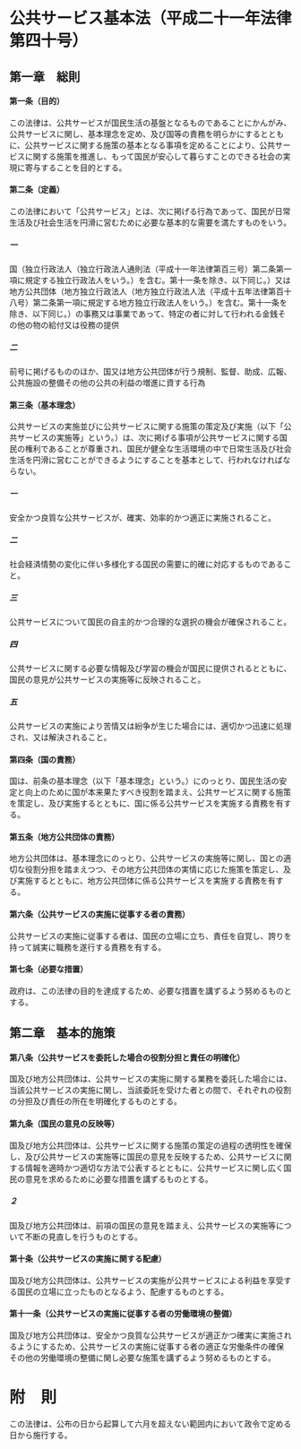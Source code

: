 # 公共サービス基本法（平成二十一年法律第四十号）
## 第一章　総則
#### 第一条（目的）
この法律は、公共サービスが国民生活の基盤となるものであることにかんがみ、公共サービスに関し、基本理念を定め、及び国等の責務を明らかにするとともに、公共サービスに関する施策の基本となる事項を定めることにより、公共サービスに関する施策を推進し、もって国民が安心して暮らすことのできる社会の実現に寄与することを目的とする。
#### 第二条（定義）
この法律において「公共サービス」とは、次に掲げる行為であって、国民が日常生活及び社会生活を円滑に営むために必要な基本的な需要を満たすものをいう。
##### 一
国（独立行政法人（独立行政法人通則法（平成十一年法律第百三号）第二条第一項に規定する独立行政法人をいう。）を含む。第十一条を除き、以下同じ。）又は地方公共団体（地方独立行政法人（地方独立行政法人法（平成十五年法律第百十八号）第二条第一項に規定する地方独立行政法人をいう。）を含む。第十一条を除き、以下同じ。）の事務又は事業であって、特定の者に対して行われる金銭その他の物の給付又は役務の提供
##### 二
前号に掲げるもののほか、国又は地方公共団体が行う規制、監督、助成、広報、公共施設の整備その他の公共の利益の増進に資する行為
#### 第三条（基本理念）
公共サービスの実施並びに公共サービスに関する施策の策定及び実施（以下「公共サービスの実施等」という。）は、次に掲げる事項が公共サービスに関する国民の権利であることが尊重され、国民が健全な生活環境の中で日常生活及び社会生活を円滑に営むことができるようにすることを基本として、行われなければならない。
##### 一
安全かつ良質な公共サービスが、確実、効率的かつ適正に実施されること。
##### 二
社会経済情勢の変化に伴い多様化する国民の需要に的確に対応するものであること。
##### 三
公共サービスについて国民の自主的かつ合理的な選択の機会が確保されること。
##### 四
公共サービスに関する必要な情報及び学習の機会が国民に提供されるとともに、国民の意見が公共サービスの実施等に反映されること。
##### 五
公共サービスの実施により苦情又は紛争が生じた場合には、適切かつ迅速に処理され、又は解決されること。
#### 第四条（国の責務）
国は、前条の基本理念（以下「基本理念」という。）にのっとり、国民生活の安定と向上のために国が本来果たすべき役割を踏まえ、公共サービスに関する施策を策定し、及び実施するとともに、国に係る公共サービスを実施する責務を有する。
#### 第五条（地方公共団体の責務）
地方公共団体は、基本理念にのっとり、公共サービスの実施等に関し、国との適切な役割分担を踏まえつつ、その地方公共団体の実情に応じた施策を策定し、及び実施するとともに、地方公共団体に係る公共サービスを実施する責務を有する。
#### 第六条（公共サービスの実施に従事する者の責務）
公共サービスの実施に従事する者は、国民の立場に立ち、責任を自覚し、誇りを持って誠実に職務を遂行する責務を有する。
#### 第七条（必要な措置）
政府は、この法律の目的を達成するため、必要な措置を講ずるよう努めるものとする。
## 第二章　基本的施策
#### 第八条（公共サービスを委託した場合の役割分担と責任の明確化）
国及び地方公共団体は、公共サービスの実施に関する業務を委託した場合には、当該公共サービスの実施に関し、当該委託を受けた者との間で、それぞれの役割の分担及び責任の所在を明確化するものとする。
#### 第九条（国民の意見の反映等）
国及び地方公共団体は、公共サービスに関する施策の策定の過程の透明性を確保し、及び公共サービスの実施等に国民の意見を反映するため、公共サービスに関する情報を適時かつ適切な方法で公表するとともに、公共サービスに関し広く国民の意見を求めるために必要な措置を講ずるものとする。
##### ２
国及び地方公共団体は、前項の国民の意見を踏まえ、公共サービスの実施等について不断の見直しを行うものとする。
#### 第十条（公共サービスの実施に関する配慮）
国及び地方公共団体は、公共サービスの実施が公共サービスによる利益を享受する国民の立場に立ったものとなるよう、配慮するものとする。
#### 第十一条（公共サービスの実施に従事する者の労働環境の整備）
国及び地方公共団体は、安全かつ良質な公共サービスが適正かつ確実に実施されるようにするため、公共サービスの実施に従事する者の適正な労働条件の確保その他の労働環境の整備に関し必要な施策を講ずるよう努めるものとする。
# 附　則
この法律は、公布の日から起算して六月を超えない範囲内において政令で定める日から施行する。
